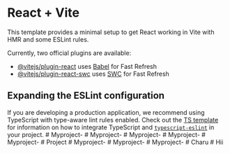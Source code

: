 # React + Vite

This template provides a minimal setup to get React working in Vite with HMR and some ESLint rules.

Currently, two official plugins are available:

- [@vitejs/plugin-react](https://github.com/vitejs/vite-plugin-react/blob/main/packages/plugin-react) uses [Babel](https://babeljs.io/) for Fast Refresh
- [@vitejs/plugin-react-swc](https://github.com/vitejs/vite-plugin-react/blob/main/packages/plugin-react-swc) uses [SWC](https://swc.rs/) for Fast Refresh

## Expanding the ESLint configuration

If you are developing a production application, we recommend using TypeScript with type-aware lint rules enabled. Check out the [TS template](https://github.com/vitejs/vite/tree/main/packages/create-vite/template-react-ts) for information on how to integrate TypeScript and [`typescript-eslint`](https://typescript-eslint.io) in your project.
#   M y p r o j e c t -  
 #   M y p r o j e c t -  
 #   M y p r o j e c t -  
 #   M y p r o j e c t -  
 #   M y p r o j e c t -  
 #   P r o j e c t  
 #   M y p r o j e c t -  
 #   M y p r o j e c t -  
 #   M y p r o j e c t -  
 #   C h a r u  
 #   H i i  
 